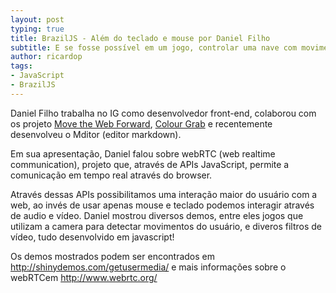 ```yaml
---
layout: post
typing: true
title: BrazilJS - Além do teclado e mouse por Daniel Filho
subtitle: E se fosse possível em um jogo, controlar uma nave com movimentos da sua cabeça? E reconhecer cores através de objetos mostrados para a webcam?
author: ricardop
tags:
- JavaScript
- BrazilJS
---
```

Daniel Filho trabalha no IG como desenvolvedor front-end, colaborou com os projeto [Move the Web Forward](http://movethewebforward.org), [Colour Grab](http://colourgrab.com/) e recentemente desenvolveu o Mditor (editor markdown).

Em sua apresentação, Daniel falou sobre webRTC (web realtime communication), projeto que, através de APIs JavaScript, permite a comunicação em tempo real através do browser.

Através dessas APIs possibilitamos uma interação maior do usuário com a web, ao invés de usar apenas mouse e teclado
podemos interagir através de audio e vídeo. Daniel mostrou diversos demos, entre eles jogos que utilizam a camera para 
detectar movimentos do usuário, e diveros filtros de vídeo, tudo desenvolvido em javascript!


Os demos mostrados podem ser encontrados em http://shinydemos.com/getusermedia/ 
e mais informações sobre o webRTCem http://www.webrtc.org/